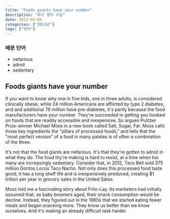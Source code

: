 ```yaml
---
title: "Foods giants have your number"
description: "회사 영어 수업"
date: 2013-04-09
categories: ["2013년"]
tags: ["영어"]
---
```


### 배운 단어

* nefarious
* adroit
* sedentary

## Foods giants have your number
If you want to know why one in five kids, one in three adults, is considered clinically obese, while 24 million Americans are afflicted by type 2 diabetes, and and additional 79 million have pre-diabetes, it's partly because the food manufacturers have your number. They're succeeded in getting you hooked on foods that are readily accessible and inexpensive. So argues Pulitzer Prize-winner Michael Moss in a new book called Salt, Sugar, Fat. Moss calls those key ingredients the "pillars of processed foods," and tells that the "most perfect version" of a food in many palates is of often a combination of the three.

It's not that the food giants are nefarious. It's that they're gotten to adroit in what they do. The food thy're making is hard to resist, at a time when too many are increasingly sedentary. Consider that, in 2012, Taco Bell sold 375 million Doritos Locos Taco Nacho. Not only does this processed food taste good; it has a long shelf life and is inexpensively produced, creating $1 trillion per year in grocery sales in the United Sates.

Moss told me a fascinating story about Frito-Lay. Its marketers had initially assumed that, as baby boomers aged, their snack consumption would be decline. Instead, they figured out in the 1980s that we started eating fewer meals and began snacking more. They know us better than we know ourselves. And it's making an already difficult task harder.
